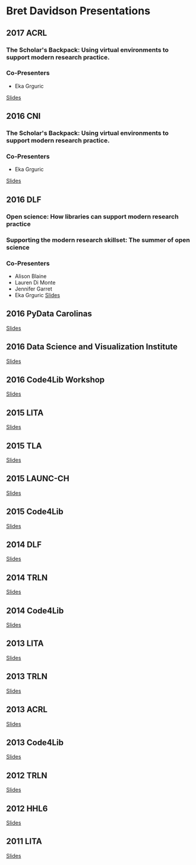 # Bret Davidson Presentations

## 2017 ACRL
### The Scholar's Backpack: Using virtual environments to support modern research practice.
### Co-Presenters
* Eka Grguric

[Slides](2017/2017-acrl/)

## 2016 CNI
### The Scholar's Backpack: Using virtual environments to support modern research practice.
### Co-Presenters
* Eka Grguric

[Slides](2016/2016-cni/)

## 2016 DLF
### Open science: How libraries can support modern research practice
### Supporting the modern research skillset: The summer of open science
### Co-Presenters
* Alison Blaine
* Lauren Di Monte
* Jennifer Garret
* Eka Grguric
[Slides](2016/2016-dlf/)

## 2016 PyData Carolinas
[Slides](2016/2016-pydata-carolinas/)

## 2016 Data Science and Visualization Institute
[Slides](2016/2016-dvil/)

## 2016 Code4Lib Workshop
[Slides](2016/2016-code4lib-workshop/)

## 2015 LITA
[Slides](2015/2015-lita/)

## 2015 TLA
[Slides](2015/2015-tla/)

## 2015 LAUNC-CH
[Slides](2015/2015-launcch/)

## 2015 Code4Lib
[Slides](2015/2015-c4l/)

## 2014 DLF
[Slides](2014/2014-dlf/)

## 2014 TRLN
[Slides](2014/2014-trln/)

## 2014 Code4Lib
[Slides](2014/2014-c4l/)

## 2013 LITA
[Slides](2013/2013-lita/)

## 2013 TRLN
[Slides](2013/2013-trln/trln_2013.pdf)

## 2013 ACRL
[Slides](2013/2013-acrl/)

## 2013 Code4Lib
[Slides](2013/2013-c4l/)

## 2012 TRLN
[Slides](2012/2012-trln/trln_2012.pdf)

## 2012 HHL6
[Slides](2012/2012-hhl6/hhl6.pdf)

## 2011 LITA
[Slides](2011/2011-lita/lita_2011.pdf)
